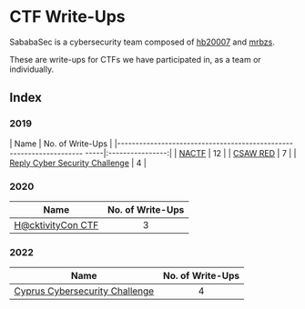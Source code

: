 # CTF Write-Ups

SababaSec is a cybersecurity team composed of [hb20007](https://github.com/hb20007) and [mrbzs](https://github.com/Mrbzs).

These are write-ups for CTFs we have participated in, as a team or individually.

## Index

### 2019

| Name                                                                     | No. of Write-Ups |
|-------------------------------------------------------------------- -----|:----------------:|
| [NACTF](2019/NACTF)                                                      |         12       |
| [CSAW RED](2019/CSAW-RED)                                                |          7       |
| [Reply Cyber Security Challenge](2019/Reply-Cyber-Security-Challenge)    |          4       |

### 2020

| Name                                                                     | No. of Write-Ups |
|--------------------------------------------------------------------------|:----------------:|
| [H@cktivityCon CTF](2020/H@cktivityCon-CTF)                              |          3       |

### 2022

| Name                                                                     | No. of Write-Ups |
|--------------------------------------------------------------------------|:----------------:|
| [Cyprus Cybersecurity Challenge](2022/CCSC)                              |          4       |
